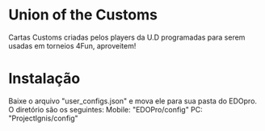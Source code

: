 # Union of the Customs
Cartas Customs criadas pelos players da U.D programadas para serem usadas em torneios 4Fun, aproveitem!

# Instalação
 Baixe o arquivo "user_configs.json" e mova ele para sua pasta do EDOpro. O diretório são os seguintes:
Mobile: "EDOPro/config"
PC: "ProjectIgnis/config"
